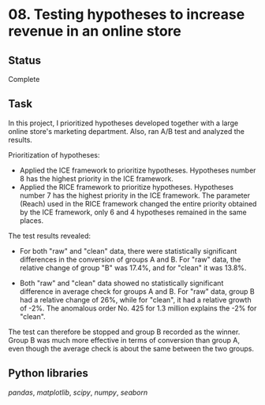 # 08. Testing hypotheses to increase revenue in an online store

## Status
Complete

## Task

In this project, I prioritized hypotheses developed together with a large online store's marketing department. Also, ran A/B test and analyzed the results. 


Prioritization of hypotheses:

- Applied the ICE framework to prioritize hypotheses. Hypotheses number 8 has the highest priority in the ICE framework.
- Applied the RICE framework to prioritize hypotheses. Hypotheses number 7 has the highest priority in the ICE framework.
The parameter (Reach) used in the RICE framework changed the entire priority obtained by the ICE framework, only 6 and 4 hypotheses remained in the same places.

The test results revealed:

- For both "raw" and "clean" data, there were statistically significant differences in the conversion of groups A and B. For "raw" data, the relative change of group "B" was 17.4%, and for "clean" it was 13.8%.

- Both "raw" and "clean" data showed no statistically significant difference in average check for groups A and B. For "raw" data, group B had a relative change of 26%, while for "clean", it had a relative growth of -2%. The anomalous order No. 425 for 1.3 million explains the -2% for "clean".

The test can therefore be stopped and group B recorded as the winner. Group B was much more effective in terms of conversion than group A, even though the average check is about the same between the two groups.

## Python libraries

*pandas*, *matplotlib*, *scipy*, *numpy*, *seaborn*
